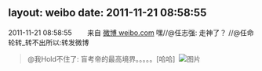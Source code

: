 layout: weibo
date: 2011-11-21 08:58:55
---
<meta name="referrer" content="no-referrer" />

2011-11-21 08:58:55  &nbsp;&nbsp;&nbsp;&nbsp;&nbsp;&nbsp; 来自 <a href="http://weibo.com/" rel="nofollow">微博 weibo.com</a>
嘿//@任志强: 走神了？ //@任命轮转_转不出所以:转发微博
>  @我Hold不住了: 盲考帝的最高境界。。。。。[哈哈] ​​​
>  ![图片](https://ww1.sinaimg.cn/large/6aaeb4b8gw1dnaqt0vejgj.jpg)
